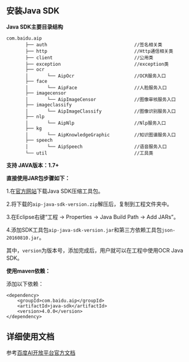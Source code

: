 ## 安装Java SDK

**Java SDK主要目录结构**

    com.baidu.aip
           ├── auth                                //签名相关类
           ├── http                                //Http通信相关类
           ├── client                              //公用类
           ├── exception                           //exception类
           ├── ocr
           │       └── AipOcr                      //OCR服务入口
           ├── face
           │       └── AipFace                     //人脸服务入口
           ├── imagecensor
           │       └── AipImageCensor              //图像审核服务入口
           ├── imageclassify
           │       └── AipImageClassify            //图像识别服务入口
           ├── nlp
           │       └── AipNlp                      //Nlp服务入口
           ├── kg
           │       └── AipKnowledgeGraphic         //知识图谱服务入口
           ├── speech
           │       └── AipSpeech                   //语音服务入口
           └── util                                //工具类

**支持 JAVA版本：1.7+**

**直接使用JAR包步骤如下：**

1.在[官方网站](http://ai.baidu.com/sdk)下载Java SDK压缩工具包。

2.将下载的`aip-java-sdk-version.zip`解压后，复制到工程文件夹中。

3.在Eclipse右键“工程 -> Properties -> Java Build Path -> Add JARs”。

4.添加SDK工具包`aip-java-sdk-version.jar`和第三方依赖工具包`json-20160810.jar`。

其中，`version`为版本号，添加完成后，用户就可以在工程中使用OCR Java SDK。


**使用maven依赖：**

添加以下依赖：

```
<dependency>
    <groupId>com.baidu.aip</groupId>
    <artifactId>java-sdk</artifactId>
    <version>4.0.0</version>
</dependency>
```



## 详细使用文档

参考[百度AI开放平台官方文档](http://ai.baidu.com/docs)

